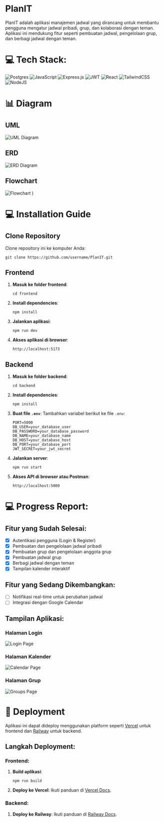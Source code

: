 # PlanIT

PlanIT adalah aplikasi manajemen jadwal yang dirancang untuk membantu pengguna mengatur jadwal pribadi, grup, dan kolaborasi dengan teman. Aplikasi ini mendukung fitur seperti pembuatan jadwal, pengelolaan grup, dan berbagi jadwal dengan teman.

# 💻 Tech Stack:

![Postgres](https://img.shields.io/badge/postgres-%23316192.svg?style=for-the-badge&logo=postgresql&logoColor=white) 
![JavaScript](https://img.shields.io/badge/javascript-%23323330.svg?style=for-the-badge&logo=javascript&logoColor=%23F7DF1E) 
![Express.js](https://img.shields.io/badge/express.js-%23404d59.svg?style=for-the-badge&logo=express&logoColor=%2361DAFB) 
![JWT](https://img.shields.io/badge/JWT-black?style=for-the-badge&logo=JSON%20web%20tokens) 
![React](https://img.shields.io/badge/react-%2320232a.svg?style=for-the-badge&logo=react&logoColor=%2361DAFB) 
![TailwindCSS](https://img.shields.io/badge/tailwindcss-%2338B2AC.svg?style=for-the-badge&logo=tailwind-css&logoColor=white) 
![NodeJS](https://img.shields.io/badge/node.js-6DA55F?style=for-the-badge&logo=node.js&logoColor=white)

# :bar_chart: Diagram

## UML
![UML Diagram](https://i.imgur.com/bz2i5z1.png)

## ERD
![ERD Diagram](https://github.com/user-attachments/assets/16796295-518d-4b59-8181-cb15beb1e6a0)

## Flowchart
![Flowchart](https://via.placeholder.com/800x400?text=Flowchart)
)

# :computer: Installation Guide

## Clone Repository

Clone repository ini ke komputer Anda:

```
git clone https://github.com/username/PlanIT.git
```

## Frontend

1. **Masuk ke folder frontend**:
   ```
   cd frontend
   ```

2. **Install dependencies**:
   ```
   npm install
   ```

3. **Jalankan aplikasi**:
   ```
   npm run dev
   ```

4. **Akses aplikasi di browser**:
   ```
   http://localhost:5173
   ```

## Backend

1. **Masuk ke folder backend**:
   ```
   cd backend
   ```

2. **Install dependencies**:
   ```
   npm install
   ```

3. **Buat file `.env`**:
   Tambahkan variabel berikut ke file `.env`:
   ```
   PORT=5000
   DB_USER=your_database_user
   DB_PASSWORD=your_database_password
   DB_NAME=your_database_name
   DB_HOST=your_database_host
   DB_PORT=your_database_port
   JWT_SECRET=your_jwt_secret
   ```

4. **Jalankan server**:
   ```
   npm run start
   ```

5. **Akses API di browser atau Postman**:
   ```
   http://localhost:5000
   ```

# 💻 Progress Report:

## Fitur yang Sudah Selesai:
- [x] Autentikasi pengguna (Login & Register)
- [x] Pembuatan dan pengelolaan jadwal pribadi
- [x] Pembuatan grup dan pengelolaan anggota grup
- [x] Pembuatan jadwal grup
- [x] Berbagi jadwal dengan teman
- [x] Tampilan kalender interaktif

## Fitur yang Sedang Dikembangkan:
- [ ] Notifikasi real-time untuk perubahan jadwal
- [ ] Integrasi dengan Google Calendar

## Tampilan Aplikasi:
### Halaman Login
![Login Page](https://via.placeholder.com/800x400?text=Login+Page)

### Halaman Kalender
![Calendar Page](https://via.placeholder.com/800x400?text=Calendar+Page)

### Halaman Grup
![Groups Page](https://via.placeholder.com/800x400?text=Groups+Page)

# :rocket: Deployment

Aplikasi ini dapat dideploy menggunakan platform seperti [Vercel](https://vercel.com/) untuk frontend dan [Railway](https://railway.app/) untuk backend.

## Langkah Deployment:

### Frontend:
1. **Build aplikasi**:
   ```
   npm run build
   ```

2. **Deploy ke Vercel**:
   Ikuti panduan di [Vercel Docs](https://vercel.com/docs).

### Backend:
1. **Deploy ke Railway**:
   Ikuti panduan di [Railway Docs](https://docs.railway.app/).

